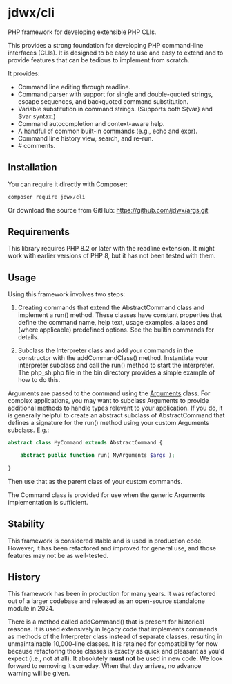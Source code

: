 # jdwx/cli

PHP framework for developing extensible PHP CLIs.

This provides a strong foundation for developing PHP command-line interfaces (CLIs).
It is designed to be easy to use and easy to extend and to provide features that can
be tedious to implement from scratch.

It provides:
* Command line editing through readline.
* Command parser with support for single and double-quoted strings, escape sequences, and backquoted 
  command substitution.
* Variable substitution in command strings. (Supports both ${var} and $var syntax.)
* Command autocompletion and context-aware help.
* A handful of common built-in commands (e.g., echo and expr).
* Command line history view, search, and re-run.
* \# comments.

## Installation

You can require it directly with Composer:

```bash
composer require jdwx/cli
```

Or download the source from GitHub: https://github.com/jdwx/args.git

## Requirements

This library requires PHP 8.2 or later with the readline extension. 
It might work with earlier versions of PHP 8, but it has not been tested with them.

## Usage 

Using this framework involves two steps:

1) Creating commands that extend the AbstractCommand class and implement a run() method.
   These classes have constant properties that define the command name, help text, usage
   examples, aliases and (where applicable) predefined options. See the builtin commands
   for details.

2) Subclass the Interpreter class and add your commands in the constructor with the 
   addCommandClass() method. Instantiate your interpreter subclass and call the 
   run() method to start the interpreter. The php_sh.php file in the bin directory
   provides a simple example of how to do this.

Arguments are passed to the command using the [Arguments](https://github.com/jdwx/args) 
class. For complex applications, you may want to subclass Arguments to provide additional
methods to handle types relevant to your application. If you do, it is generally helpful
to create an abstract subclass of AbstractCommand that defines a signature for the run()
method using your custom Arguments subclass. E.g.:

```php
abstract class MyCommand extends AbstractCommand {

    abstract public function run( MyArguments $args );
    
}
```

Then use that as the parent class of your custom commands.

The Command class is provided for use when the generic Arguments implementation is
sufficient.

## Stability

This framework is considered stable and is used in production code. However, it has
been refactored and improved for general use, and those features may not be as 
well-tested.

## History

This framework has been in production for many years. It was refactored out of a larger
codebase and released as an open-source standalone module in 2024.

There is a method called addCommand() that is present for historical 
reasons. It is used extensively in legacy code that implements commands 
as methods of the Interpreter class instead of separate classes, 
resulting in unmaintainable 10,000-line classes.  It is retained for 
compatibility for now because refactoring those classes is exactly as quick 
and pleasant as you'd expect (i.e., not at all). It absolutely 
**must not** be used in new code. We look forward to removing it someday.
When that day arrives, no advance warning will be given.
